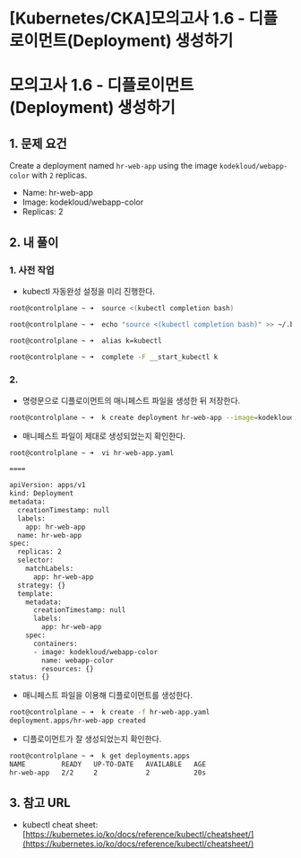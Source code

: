 # [Kubernetes/CKA]모의고사 1.6 - 디플로이먼트(Deployment) 생성하기

# 모의고사 1.6 - 디플로이먼트(Deployment) 생성하기

## 1. 문제 요건

Create a deployment named `hr-web-app` using the image `kodekloud/webapp-color` with `2` replicas.

- Name: hr-web-app
- Image: kodekloud/webapp-color
- Replicas: 2

## 2. 내 풀이

### 1. 사전 작업

- kubectl 자동완성 설정을 미리 진행한다.

```bash
root@controlplane ~ ➜  source <(kubectl completion bash)

root@controlplane ~ ➜  echo "source <(kubectl completion bash)" >> ~/.bashrc 

root@controlplane ~ ➜  alias k=kubectl

root@controlplane ~ ➜  complete -F __start_kubectl k
```

### 2.

- 명령문으로 디플로이먼트의 매니페스트 파일을 생성한 뒤 저장한다.

```bash
root@controlplane ~ ➜  k create deployment hr-web-app --image=kodekloud/webapp-color --replicas=2 --dry-run=client -o yaml > hr-web-app.yaml
```

- 매니페스트 파일이 제대로 생성되었는지 확인한다.

```bash
root@controlplane ~ ➜  vi hr-web-app.yaml

====

apiVersion: apps/v1
kind: Deployment
metadata:
  creationTimestamp: null
  labels:
    app: hr-web-app
  name: hr-web-app
spec:
  replicas: 2
  selector:
    matchLabels:
      app: hr-web-app
  strategy: {}
  template:
    metadata:
      creationTimestamp: null
      labels:
        app: hr-web-app
    spec:
      containers:
      - image: kodekloud/webapp-color
        name: webapp-color
        resources: {}
status: {}
```

- 매니페스트 파일을 이용해 디플로이먼트를 생성한다.

```bash
root@controlplane ~ ➜  k create -f hr-web-app.yaml 
deployment.apps/hr-web-app created
```

- 디플로이먼트가 잘 생성되었는지 확인한다.

```bash
root@controlplane ~ ➜  k get deployments.apps 
NAME         READY   UP-TO-DATE   AVAILABLE   AGE
hr-web-app   2/2     2            2           20s
```

## 3. 참고 URL

- kubectl cheat sheet: [https://kubernetes.io/ko/docs/reference/kubectl/cheatsheet/](https://kubernetes.io/ko/docs/reference/kubectl/cheatsheet/)